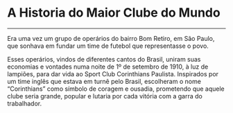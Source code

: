 # A Historia do Maior Clube do Mundo

---

Era uma vez um grupo de operários do bairro Bom Retiro, em São Paulo, que sonhava em fundar um time de futebol que representasse o povo.

Esses operários, vindos de diferentes cantos do Brasil, uniram suas economias e vontades numa noite de 1º de setembro de 1910, à luz de lampiões, para dar vida ao Sport Club Corinthians Paulista. Inspirados por um time inglês que estava em turnê pelo Brasil, escolheram o nome “Corinthians” como símbolo de coragem e ousadia, prometendo que aquele clube seria grande, popular e lutaria por cada vitória com a garra do trabalhador.